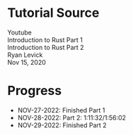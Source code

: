 # Tutorial Source
Youtube  
Introduction to Rust Part 1  
Introduction to Rust Part 2  
Ryan Levick  
Nov 15, 2020  

# Progress
- NOV-27-2022: Finished Part 1
- NOV-28-2022: Part 2: 1:11:32/1:56:02
- NOV-29-2022: Finished Part 2
